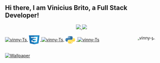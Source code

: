 ## Hi there, I am Vinicius Brito, a Full Stack Developer!

<div align="center">
  <a href="https://github.com/vinnybrito">
  <img height="180em" src="https://github-readme-stats.vercel.app/api?username=vinnybrito&show_icons=true&theme=dark&include_all_commits=true&count_private=true"/>
  <img height="180em" src="https://github-readme-stats.vercel.app/api/top-langs/?username=vinnybrito&layout=compact&langs_count=7&theme=dark"/>
</div>
<div style="display: inline_block"><br> 

  <img align="center" alt="vinny-Ts" height="30" width="40" src="https://cdn.jsdelivr.net/gh/devicons/devicon/icons/html5/html5-original.svg" />
  <img align="center" alt="vinny-CSS" height="30" width="40" src="https://raw.githubusercontent.com/devicons/devicon/master/icons/css3/css3-original.svg">
  <img align="center" alt="vinny-Ts" height="30" width="40" src="https://cdn.jsdelivr.net/gh/devicons/devicon/icons/javascript/javascript-original.svg" />
  <img align="center" alt="vinny-Python" height="30" width="40" src="https://raw.githubusercontent.com/devicons/devicon/master/icons/python/python-original.svg">
  <img align="center" alt="vinny-Ts" height="30" width="40" src="https://cdn.jsdelivr.net/gh/devicons/devicon/icons/java/java-original.svg" />
  
  <img align="right" alt="vinny-pic" height="150" style="border-radius:50px;" src="https://picrew.me/share?cd=kd5jkcdpl5 #Picrew #AmphyPop_Doll_Maker">
  
</div>

##
  [![Wallpaper](https://images.wallpaperscraft.com/image/single/silhouettes_dinosaur_planet_132209_1280x720.jpg)](https://github.com/dinosoid)
